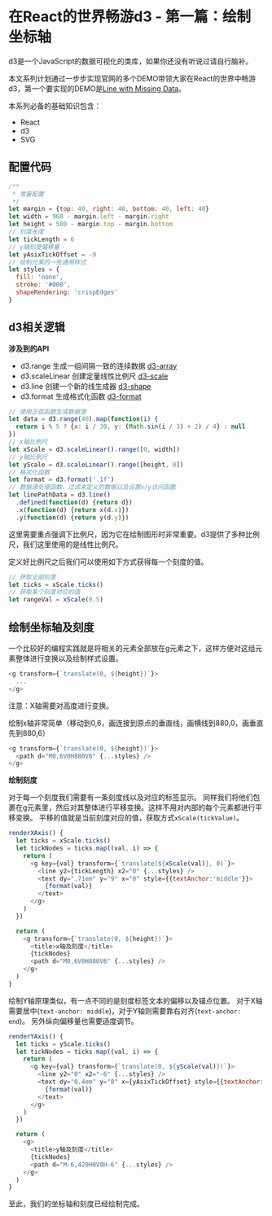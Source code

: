 # 在React的世界畅游d3 - 第一篇：绘制坐标轴

d3是一个JavaScript的数据可视化的类库，如果你还没有听说过请自行脑补。

本文系列计划通过一步步实现官网的多个DEMO带领大家在React的世界中畅游d3，第一个要实现的DEMO是[Line with Missing Data](http://bl.ocks.org/mbostock/0533f44f2cfabecc5e3a)。

本系列必备的基础知识包含：

- React
- d3
- SVG

## 配置代码

```js
/**
 * 常量配置
 */
let margin = {top: 40, right: 40, bottom: 40, left: 40}
let width = 960 - margin.left - margin.right
let height = 500 - margin.top - margin.bottom
// 刻度长度
let tickLength = 6
// y轴刻度偏移量
let yAsixTickOffset = -9
// 绘制元素的一些通用样式
let styles = {
  fill: 'none',
  stroke: '#000',
  shapeRendering: 'crispEdges'
}
```

## d3相关逻辑

**涉及到的API**

- d3.range 生成一组间隔一致的连续数据 [d3-array](../d3-array.md)
- d3.scaleLinear 创建定量线性比例尺 [d3-scale](../d3-scale.md)
- d3.line 创建一个新的线生成器 [d3-shape](../d3-shape.md)
- d3.format 生成格式化函数 [d3-format](https://github.com/d3/d3-format)

```js
// 使用正弦函数生成数据源
let data = d3.range(40).map(function(i) {
  return i % 5 ? {x: i / 39, y: (Math.sin(i / 3) + 2) / 4} : null
})
// x轴比例尺
let xScale = d3.scaleLinear().range([0, width])
// y轴比例尺
let yScale = d3.scaleLinear().range([height, 0])
// 格式化函数
let format = d3.format('.1f')
// 数据源处理函数，过滤未定义的数据以及设置x/y访问函数
let linePathData = d3.line()
  .defined(function(d) {return d})
  .x(function(d) {return x(d.x)})
  .y(function(d) {return y(d.y)})
```

这里需要重点强调下比例尺，因为它在绘制图形时非常重要。d3提供了多种比例尺，我们这里使用的是线性比例尺。

定义好比例尺之后我们可以使用如下方式获得每一个刻度的值。

```js
// 获取全部刻度
let ticks = xScale.ticks()
// 获取某个刻度对应的值
let rangeVal = xScale(0.5)
```

## 绘制坐标轴及刻度

一个比较好的编程实践就是将相关的元素全部放在g元素之下，这样方便对这组元素整体进行变换以及绘制样式设置。

```js
<g transform={`translate(0, ${height})`}>
  ...
</g>
```

注意：X轴需要对高度进行变换。

绘制x轴非常简单（移动到0,6，画连接到原点的垂直线，画横线到880,0，画垂直先到880,6）

```js
<g transform={`translate(0, ${height})`}>
  <path d="M0,6V0H880V6" {...styles} />
</g>
```

**绘制刻度**

对于每一个刻度我们需要有一条刻度线以及对应的标签显示。
同样我们将他们包裹在g元素里，然后对其整体进行平移变换。这样不用对内部的每个元素都进行平移变换。
平移的值就是当前刻度对应的值，获取方式`xScale(tickValue)`。

```js
renderXAxis() {
  let ticks = xScale.ticks()
  let tickNodes = ticks.map((val, i) => {
    return (
      <g key={val} transform={`translate(${xScale(val)}, 0)`}>
        <line y2={tickLength} x2="0" {...styles} />
        <text dy=".71em" y="9" x="0" style={{textAnchor:'middle'}}>
          {format(val)}
        </text>
      </g>
    )
  })

  return (
    <g transform={`translate(0, ${height})`}>
      <title>x轴及刻度</title>
      {tickNodes}
      <path d="M0,6V0H880V6" {...styles} />
    </g>
  )
}
```

绘制Y轴原理类似，有一点不同的是刻度标签文本的偏移以及锚点位置。
对于X轴需要居中(`text-anchor: middle`)，对于Y轴则需要靠右对齐(`text-anchor: end`)。
另外纵向偏移量也需要适度调节。

```js
renderYAxis() {
  let ticks = yScale.ticks()
  let tickNodes = ticks.map((val, i) => {
    return (
      <g key={val} transform={`translate(0, ${yScale(val)})`}>
        <line y2="0" x2="-6" {...styles} />
        <text dy="0.4em" y="0" x={yAsixTickOffset} style={{textAnchor:'end'}}>
          {format(val)}
        </text>
      </g>
    )
  })

  return (
    <g>
      <title>y轴及刻度</title>
      {tickNodes}
      <path d="M-6,420H0V0H-6" {...styles} />
    </g>
  )
}
```

至此，我们的坐标轴和刻度已经绘制完成。
